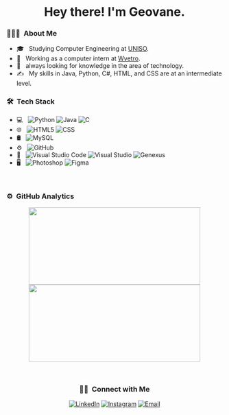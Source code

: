 <h1 align="center">Hey there! I'm Geovane.</h1>

<h3> 👨🏻‍💻 &nbsp;About Me </h3>

- 🎓 &nbsp; Studying Computer Engineering at <a href="https://www.uniso.br/home">UNISO</a>.
- 💼 &nbsp; Working as a computer intern at <a href="https://wvetro.com.br">Wvetro</a>.
- 🌱 &nbsp; always looking for knowledge in the area of ​​technology.
- ✍️ &nbsp; My skills in Java, Python, C#, HTML, and CSS are at an intermediate level.

<h3> 🛠 &nbsp;Tech Stack</h3>

- 💻 &nbsp;
  ![Python](https://img.shields.io/badge/-Python-333333?style=flat&logo=python)
  ![Java](https://img.shields.io/badge/-Java-333333?style=flat&logo=Java&logoColor=007396)
  ![C](https://img.shields.io/badge/-C%23-333333?style=flat&logo=csharp&logoColor=00599C)
- 🌐 &nbsp;
  ![HTML5](https://img.shields.io/badge/-HTML5-333333?style=flat&logo=HTML5)
  ![CSS](https://img.shields.io/badge/-CSS-333333?style=flat&logo=CSS3&logoColor=1572B6)
- 🛢 &nbsp;
  ![MySQL](https://img.shields.io/badge/-MySQL-333333?style=flat&logo=mysql)
- ⚙️ &nbsp;
  ![GitHub](https://img.shields.io/badge/-GitHub-333333?style=flat&logo=github)
- 🔧 &nbsp;
  ![Visual Studio Code](https://img.shields.io/badge/-Visual%20Studio%20Code-333333?style=flat&logo=visual-studio-code&logoColor=007ACC)
  ![Visual Studio](https://img.shields.io/badge/-Visual%20Studio%20Code-333333?style=flat&logo=visual-studio&logoColor=blueviolet)
  ![Genexus](https://img.shields.io/badge/-Genexus-333333?style=flat)
- 🖥 &nbsp;
  ![Photoshop](https://img.shields.io/badge/-Photoshop-333333?style=flat&logo=adobe-photoshop)
  ![Figma](https://img.shields.io/badge/-Figma-333333?style=flat&logo=figma)
<br/>

### ⚙️ &nbsp;GitHub Analytics

<p align="center">
  <img height="180em" width="400em" src="https://github-readme-stats-eight-theta.vercel.app/api?username=Galsz&show_icons=true&theme=dracula&include_all_commits=true&count_private=true"/>
  <img height="180em" width="400em" src="https://github-readme-stats-eight-theta.vercel.app/api/top-langs/?username=Galsz&layout=compact&langs_count=8&theme=dracula"/>
</p>

<br/>
<h3 align="center"> 🤝🏻 &nbsp;Connect with Me </h3>

<p align="center">
<a href="https://www.linkedin.com/in/geovane-l-silva-445214243/"><img alt="LinkedIn" src="https://img.shields.io/badge/LinkedIn-Geovane%20L%20Silva-blue?style=flat-square&logo=linkedin"></a>
<a href="https://www.instagram.com/didjoo__/"><img alt="Instagram" src="https://img.shields.io/badge/Instagram-didjoo__-blue?style=flat-square&logo=instagram"></a>
<a href="mailto:geolimass03@gmail.com"><img alt="Email" src="https://img.shields.io/badge/Email-geolimass03@gmail.com-blue?style=flat-square&logo=gmail"></a>
</p>
